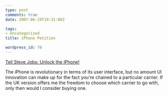```yaml
---
type: post
comments: true
date: 2007-06-29T19:31:00Z

tags:
- Uncategorized
title: iPhone Petition

wordpress_id: 78
---
```


[Tell Steve Jobs: Unlock the iPhone!](http://actforchange.workingassets.com/campaign/iphone)





The iPhone is revolutionary in terms of its user interface, but no amount UI innovation can make up for the fact you're chained to a particular carrier. If the UK version offers me the freedom to choose which carrier to go with, only then would I consider buying one.

